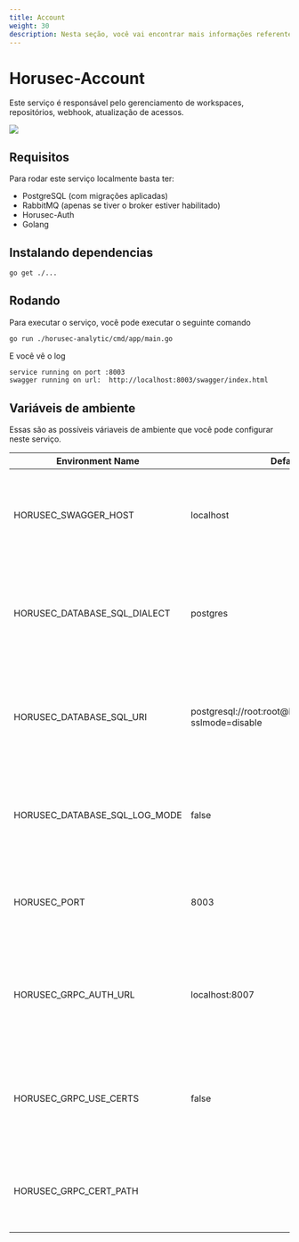 ```yaml
---
title: Account
weight: 30
description: Nesta seção, você vai encontrar mais informações referentes do serviço Horusec-Account.
---
```


# Horusec-Account
Este serviço é responsável pelo gerenciamento de workspaces, repositórios, webhook, atualização de acessos.

![](/docs/ptbr/web/services/account/0-arquitecture.jpg)

## **Requisitos**
Para rodar este serviço localmente basta ter:
* PostgreSQL (com migrações aplicadas)
* RabbitMQ (apenas se tiver o broker estiver habilitado)
* Horusec-Auth
* Golang

## **Instalando dependencias**
```bash
go get ./...
```

## **Rodando**
Para executar o serviço, você pode executar o seguinte comando
```bash
go run ./horusec-analytic/cmd/app/main.go
```

E você vê o log
```bash
service running on port :8003
swagger running on url:  http://localhost:8003/swagger/index.html
```

## **Variáveis de ambiente**
Essas são as possíveis váriaveis de ambiente que você pode configurar neste serviço.

| Environment Name                 | Default Value                                                    | Description                                                  |
|----------------------------------|------------------------------------------------------------------|--------------------------------------------------------------|
| HORUSEC_SWAGGER_HOST             | localhost                                                        | Esta variável de ambiente obtém qual é o host que estará disponível o swagger| 
| HORUSEC_DATABASE_SQL_DIALECT     | postgres                                                         | Esta variável de ambiente obtém dialeto para conectar no banco de dados POSTGRES |
| HORUSEC_DATABASE_SQL_URI         | postgresql://root:root@localhost:5432/horusec_db?sslmode=disable | Esta variável de ambiente obtém uri para conectar no banco de dados POSTGRES |
| HORUSEC_DATABASE_SQL_LOG_MODE    | false                                                            | Esta variável de ambiente obtém o valor para habilitar logs no POSTGRES |
| HORUSEC_PORT                     | 8003                                                             | Esta variável de ambiente obtém a porta que o serviço irá iniciar |
| HORUSEC_GRPC_AUTH_URL            | localhost:8007                                                   | Esta variável de ambiente obtém o url horusec-auth de conexão com o GRPC |
| HORUSEC_GRPC_USE_CERTS           | false                                                            | Esta variável de ambiente obtém se o uso de certificados no GRPC está ativo ou não |
| HORUSEC_GRPC_CERT_PATH           |                                                                  | Esta variável de ambiente obtém o caminho do certificado GRPC | 